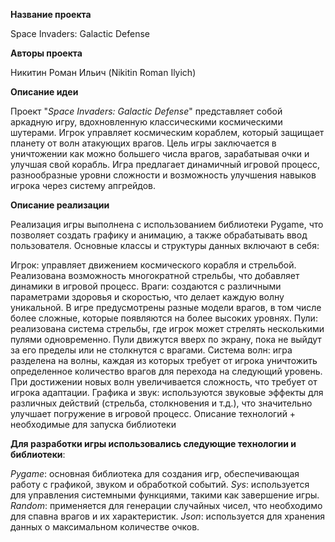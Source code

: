 **Название проекта**

Space Invaders: Galactic Defense

**Авторы проекта**

Никитин Роман Ильич (Nikitin Roman Ilyich)

**Описание идеи**

Проект "*Space Invaders: Galactic Defense*" представляет собой аркадную игру, вдохновленную классическими космическими шутерами.
Игрок управляет космическим кораблем, который защищает планету от волн атакующих врагов. 
Цель игры заключается в уничтожении как можно большего числа врагов, зарабатывая очки и улучшая свой корабль. 
Игра предлагает динамичный игровой процесс, разнообразные уровни сложности и возможность улучшения навыков игрока через систему апгрейдов.

**Описание реализации**

Реализация игры выполнена с использованием библиотеки Pygame, что позволяет создать графику и анимацию, а также обрабатывать ввод пользователя. 
Основные классы и структуры данных включают в себя:

Игрок: управляет движением космического корабля и стрельбой. Реализована возможность многократной стрельбы, что добавляет динамики в игровой процесс.
Враги: создаются с различными параметрами здоровья и скоростью, что делает каждую волну уникальной. В игре предусмотрены разные модели врагов, в том числе более сложные, которые появляются на более высоких уровнях.
Пули: реализована система стрельбы, где игрок может стрелять несколькими пулями одновременно. Пули движутся вверх по экрану, пока не выйдут за его пределы или не столкнутся с врагами.
Система волн: игра разделена на волны, каждая из которых требует от игрока уничтожить определенное количество врагов для перехода на следующий уровень. При достижении новых волн увеличивается сложность, что требует от игрока адаптации.
Графика и звук: используются звуковые эффекты для различных действий (стрельба, столкновения и т.д.), что значительно улучшает погружение в игровой процесс.
Описание технологий + необходимые для запуска библиотеки

**Для разработки игры использовались следующие технологии и библиотеки**:

*Pygame*: основная библиотека для создания игр, обеспечивающая работу с графикой, звуком и обработкой событий.
*Sys*: используется для управления системными функциями, такими как завершение игры.
*Random*: применяется для генерации случайных чисел, что необходимо для спавна врагов и их характеристик.
*Json*: используется для хранения данных о максимальном количестве очков.
